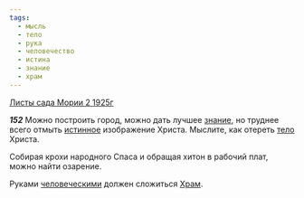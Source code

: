 ```yaml
---
tags:
  - мысль
  - тело
  - рука
  - человечество
  - истина
  - знание
  - храм
---
```


[Листы сада Мории 2 1925г](/agni/1925)

___152___
Можно построить город, можно дать лучшее [знание](/tag/#знание), но труднее всего отмыть [истинное](/tag/#истина) изображение Христа. Мыслите, как отереть [тело](/tag/#тело) Христа.   

Собирая крохи народного Спаса и обращая хитон в рабочий плат, можно найти озарение.   

Руками [человеческими](/tag/#человечество) должен сложиться [Храм](/tag/#храм).   

